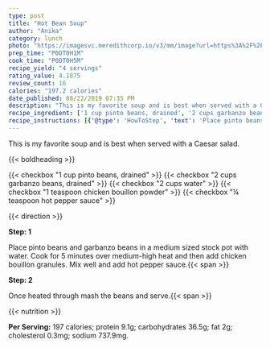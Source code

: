 ```yaml
---
type: post
title: "Hot Bean Soup"
author: "Anika"
category: lunch
photo: "https://imagesvc.meredithcorp.io/v3/mm/image?url=https%3A%2F%2Fimages.media-allrecipes.com%2Fuserphotos%2F2912204.jpg"
prep_time: "P0DT0H1M"
cook_time: "P0DT0H5M"
recipe_yield: "4 servings"
rating_value: 4.1875
review_count: 16
calories: "197.2 calories"
date_published: 08/22/2019 07:35 PM
description: "This is my favorite soup and is best when served with a Caesar salad."
recipe_ingredient: ['1 cup pinto beans, drained', '2 cups garbanzo beans, drained', '2 cups water', '1 teaspoon chicken bouillon powder', '¼ teaspoon hot pepper sauce']
recipe_instructions: [{'@type': 'HowToStep', 'text': 'Place pinto beans and garbanzo beans in a medium sized stock pot with water.  Cook for 5 minutes over medium-high heat and then add chicken bouillon granules. Mix well and add hot pepper sauce.\n'}, {'@type': 'HowToStep', 'text': 'Once heated through mash the beans and serve.\n'}]
---
```


This is my favorite soup and is best when served with a Caesar salad. 

{{< boldheading >}}

{{< checkbox "1 cup pinto beans, drained" >}}
{{< checkbox "2 cups garbanzo beans, drained" >}}
{{< checkbox "2 cups water" >}}
{{< checkbox "1 teaspoon chicken bouillon powder" >}}
{{< checkbox "¼ teaspoon hot pepper sauce" >}}


{{< direction >}}

**Step: 1**

Place pinto beans and garbanzo beans in a medium sized stock pot with water.  Cook for 5 minutes over medium-high heat and then add chicken bouillon granules. Mix well and add hot pepper sauce.{{< span >}}

**Step: 2**

Once heated through mash the beans and serve.{{< span >}}

{{< nutrition >}}

**Per Serving:** 197 calories; protein 9.1g; carbohydrates 36.5g; fat 2g; cholesterol 0.3mg; sodium 737.9mg.